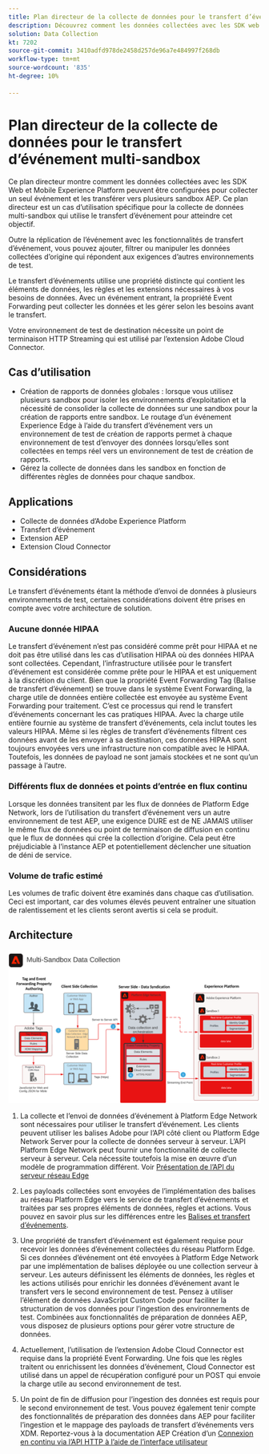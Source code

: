 ```yaml
---
title: Plan directeur de la collecte de données pour le transfert d’événement multi-sandbox
description: Découvrez comment les données collectées avec les SDK web et mobiles Experience Platform peuvent être configurées pour collecter un seul événement et les transférer vers plusieurs sandbox AEP.
solution: Data Collection
kt: 7202
source-git-commit: 3410adfd978de2458d257de96a7e484997f268db
workflow-type: tm+mt
source-wordcount: '835'
ht-degree: 10%

---
```



# Plan directeur de la collecte de données pour le transfert d’événement multi-sandbox

Ce plan directeur montre comment les données collectées avec les SDK Web et Mobile Experience Platform peuvent être configurées pour collecter un seul événement et les transférer vers plusieurs sandbox AEP. Ce plan directeur est un cas d’utilisation spécifique pour la collecte de données multi-sandbox qui utilise le transfert d’événement pour atteindre cet objectif.

Outre la réplication de l’événement avec les fonctionnalités de transfert d’événement, vous pouvez ajouter, filtrer ou manipuler les données collectées d’origine qui répondent aux exigences d’autres environnements de test.

Le transfert d’événements utilise une propriété distincte qui contient les éléments de données, les règles et les extensions nécessaires à vos besoins de données. Avec un événement entrant, la propriété Event Forwarding peut collecter les données et les gérer selon les besoins avant le transfert.

Votre environnement de test de destination nécessite un point de terminaison HTTP Streaming qui est utilisé par l’extension Adobe Cloud Connector.

## Cas d’utilisation

* Création de rapports de données globales : lorsque vous utilisez plusieurs sandbox pour isoler les environnements d’exploitation et la nécessité de consolider la collecte de données sur une sandbox pour la création de rapports entre sandbox. Le routage d’un événement Experience Edge à l’aide du transfert d’événement vers un environnement de test de création de rapports permet à chaque environnement de test d’envoyer des données lorsqu’elles sont collectées en temps réel vers un environnement de test de création de rapports.
* Gérez la collecte de données dans les sandbox en fonction de différentes règles de données pour chaque sandbox.

## Applications

* Collecte de données dʼAdobe Experience Platform
* Transfert d’événement
* Extension AEP
* Extension Cloud Connector

## Considérations

Le transfert d’événements étant la méthode d’envoi de données à plusieurs environnements de test, certaines considérations doivent être prises en compte avec votre architecture de solution.

### Aucune donnée HIPAA

Le transfert d’événement n’est pas considéré comme prêt pour HIPAA et ne doit pas être utilisé dans les cas d’utilisation HIPAA où des données HIPAA sont collectées. Cependant, l’infrastructure utilisée pour le transfert d’événement est considérée comme prête pour le HIPAA et est uniquement à la discrétion du client. Bien que la propriété Event Forwarding Tag (Balise de transfert d’événement) se trouve dans le système Event Forwarding, la charge utile de données entière collectée est envoyée au système Event Forwarding pour traitement. C’est ce processus qui rend le transfert d’événements concernant les cas pratiques HIPAA. Avec la charge utile entière fournie au système de transfert d’événements, cela inclut toutes les valeurs HIPAA. Même si les règles de transfert d’événements filtrent ces données avant de les envoyer à sa destination, ces données HIPAA sont toujours envoyées vers une infrastructure non compatible avec le HIPAA. Toutefois, les données de payload ne sont jamais stockées et ne sont qu’un passage à l’autre.

### Différents flux de données et points d’entrée en flux continu

Lorsque les données transitent par les flux de données de Platform Edge Network, lors de l’utilisation du transfert d’événement vers un autre environnement de test AEP, une exigence DURE est de NE JAMAIS utiliser le même flux de données ou point de terminaison de diffusion en continu que le flux de données qui crée la collection d’origine. Cela peut être préjudiciable à l’instance AEP et potentiellement déclencher une situation de déni de service.

### Volume de trafic estimé

Les volumes de trafic doivent être examinés dans chaque cas d’utilisation. Ceci est important, car des volumes élevés peuvent entraîner une situation de ralentissement et les clients seront avertis si cela se produit.

## Architecture

![Transfert d’événements multi-environnements de test](assets/multi-sandbox-data-collection.png)

1. La collecte et l’envoi de données d’événement à Platform Edge Network sont nécessaires pour utiliser le transfert d’événement. Les clients peuvent utiliser les balises Adobe pour l’API côté client ou Platform Edge Network Server pour la collecte de données serveur à serveur. L’API Platform Edge Network peut fournir une fonctionnalité de collecte serveur à serveur. Cela nécessite toutefois la mise en œuvre d’un modèle de programmation différent. Voir [Présentation de l’API du serveur réseau Edge](https://experienceleague.adobe.com/docs/experience-platform/edge-network-server-api/overview.html?lang=en)

1. Les payloads collectées sont envoyées de l’implémentation des balises au réseau Platform Edge vers le service de transfert d’événements et traitées par ses propres éléments de données, règles et actions. Vous pouvez en savoir plus sur les différences entre les [Balises et transfert d’événements](https://experienceleague.adobe.com/docs/experience-platform/tags/event-forwarding/overview.html?lang=en#differences-from-tags).

1. Une propriété de transfert d’événement est également requise pour recevoir les données d’événement collectées du réseau Platform Edge. Si ces données d’événement ont été envoyées à Platform Edge Network par une implémentation de balises déployée ou une collection serveur à serveur. Les auteurs définissent les éléments de données, les règles et les actions utilisés pour enrichir les données d’événement avant le transfert vers le second environnement de test. Pensez à utiliser l’élément de données JavaScript Custom Code pour faciliter la structuration de vos données pour l’ingestion des environnements de test. Combinées aux fonctionnalités de préparation de données AEP, vous disposez de plusieurs options pour gérer votre structure de données.

1. Actuellement, l’utilisation de l’extension Adobe Cloud Connector est requise dans la propriété Event Forwarding. Une fois que les règles traitent ou enrichissent les données d’événement, Cloud Connector est utilisé dans un appel de récupération configuré pour un POST qui envoie la charge utile au second environnement de test.

1. Un point de fin de diffusion pour l’ingestion des données est requis pour le second environnement de test. Vous pouvez également tenir compte des fonctionnalités de préparation des données dans AEP pour faciliter l’ingestion et le mappage des payloads de transfert d’événements vers XDM. Reportez-vous à la documentation AEP Création d’un [Connexion en continu via l’API HTTP à l’aide de l’interface utilisateur](https://experienceleague.adobe.com/docs/experience-platform/sources/ui-tutorials/create/streaming/http.html?lang=fr)
